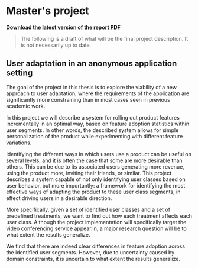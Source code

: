 Master's project
================

**[Download the latest version of the report PDF](/report/main.pdf?raw=true)**

> The following is a draft of what will be the final project description. It is not necessarily up to date.

User adaptation in an anonymous application setting
-----------------------------

The goal of the project in this thesis is to explore the viability of a new approach to user adaptation, where the requirements of the application are significantly more constraining than in most cases seen in previous academic work.

In this project we will describe a system for rolling out product features incrementally in an optimal way, based on feature adoption statistics within user segments. In other words, the described system allows for simple personalization of the product while experimenting with different feature variations.

Identifying the different ways in which users use a product can be useful on several levels, and it is often the case that some are more desirable than others. This can be due to its associated users generating more revenue, using the product more, inviting their friends, or similar. This project describes a system capable of not only identifying user classes based on user behavior, but more importantly: a framework for identifying the most effective ways of adapting the product to these user class segments, in effect driving users in a desirable direction.

More specifically, given a set of identified user classes and a set of predefined treatments, we want to find out how each treatment affects each user class. Although the project implementation will specifically target the video conferencing service appear.in, a major research question will be to what extent the results generalize.

We find that there are indeed clear differences in feature adoption across the identified user segments. However, due to uncertainty caused by domain constraints, it is uncertain to what extent the results generalize.
